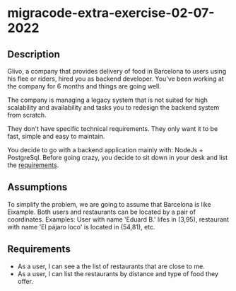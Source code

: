 # migracode-extra-exercise-02-07-2022

## Description

Glivo, a company that provides delivery of food in Barcelona to users using his flee or riders, hired you as backend developer. You've been working at the company for 6 months and things are going well.

The company is managing a legacy system that is not suited for high scalability and availability and tasks you to redesign the backend system from scratch.

They don't have specific technical requirements. They only want it to be fast, simple and easy to maintain.

You decide to go with a backend application mainly with: NodeJs + PostgreSql. Before going crazy, you decide to sit down in your desk and list the [requirements](#requirements).

## Assumptions

To simplify the problem, we are going to assume that Barcelona is like Eixample. Both users and restaurants can be located by a pair of coordinates. Examples: User with name 'Eduard B.' lifes in (3,95), restaurant with name 'El pájaro loco' is located in (54,81), etc.

## Requirements

- As a user, I can see a the list of restaurants that are close to me.
- As a user, I can list the restaurants by distance and type of food they offer.
